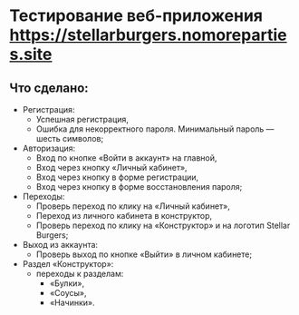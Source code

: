# Тестирование веб-приложения https://stellarburgers.nomoreparties.site

## Что сделано:
* Регистрация:
  * Успешная регистрация,
  * Ошибка для некорректного пароля. Минимальный пароль — шесть символов;
* Авторизация:
  * Вход по кнопке «Войти в аккаунт» на главной,
  * Вход через кнопку «Личный кабинет»,
  * Вход через кнопку в форме регистрации,
  * Вход через кнопку в форме восстановления пароля;
* Переходы:
  * Проверь переход по клику на «Личный кабинет»,
  * Переход из личного кабинета в конструктор,
  * Проверь переход по клику на «Конструктор» и на логотип Stellar Burgers;
* Выход из аккаунта:
  * Проверь выход по кнопке «Выйти» в личном кабинете;
* Раздел «Конструктор»:
  * переходы к разделам:
    *  «Булки»,
    *  «Соусы»,
    *  «Начинки».